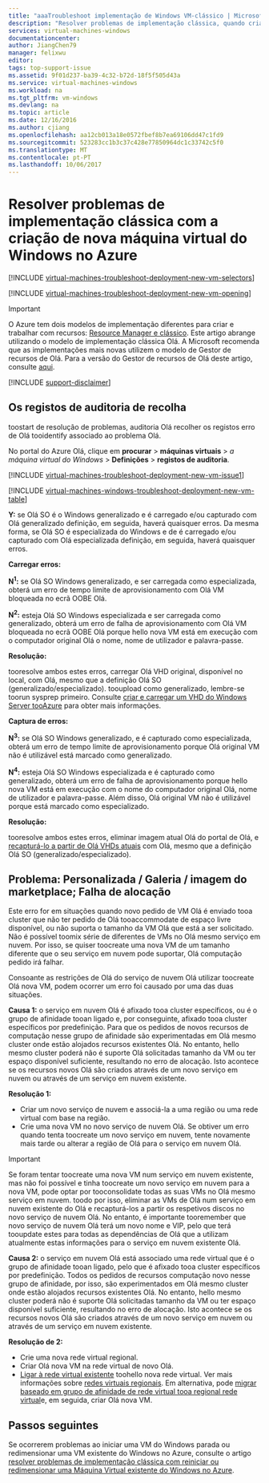 ```yaml
---
title: "aaaTroubleshoot implementação de Windows VM-clássico | Microsoft Docs"
description: "Resolver problemas de implementação clássica, quando criar uma nova máquina virtual do Windows no Azure"
services: virtual-machines-windows
documentationcenter: 
author: JiangChen79
manager: felixwu
editor: 
tags: top-support-issue
ms.assetid: 9f01d237-ba39-4c32-b72d-18f5f505d43a
ms.service: virtual-machines-windows
ms.workload: na
ms.tgt_pltfrm: vm-windows
ms.devlang: na
ms.topic: article
ms.date: 12/16/2016
ms.author: cjiang
ms.openlocfilehash: aa12cb013a18e0572fbef8b7ea69106dd47c1fd9
ms.sourcegitcommit: 523283cc1b3c37c428e77850964dc1c33742c5f0
ms.translationtype: MT
ms.contentlocale: pt-PT
ms.lasthandoff: 10/06/2017
---
```

# <a name="troubleshoot-classic-deployment-issues-with-creating-a-new-windows-virtual-machine-in-azure"></a>Resolver problemas de implementação clássica com a criação de nova máquina virtual do Windows no Azure
[!INCLUDE [virtual-machines-troubleshoot-deployment-new-vm-selectors](../../../../includes/virtual-machines-windows-troubleshoot-deployment-new-vm-selectors-include.md)]

[!INCLUDE [virtual-machines-troubleshoot-deployment-new-vm-opening](../../../../includes/virtual-machines-troubleshoot-deployment-new-vm-opening-include.md)]

> [!IMPORTANT] 
> O Azure tem dois modelos de implementação diferentes para criar e trabalhar com recursos: [Resource Manager e clássico](../../../resource-manager-deployment-model.md). Este artigo abrange utilizando o modelo de implementação clássica Olá. A Microsoft recomenda que as implementações mais novas utilizem o modelo de Gestor de recursos de Olá. Para a versão do Gestor de recursos de Olá deste artigo, consulte [aqui](../../virtual-machines-windows-troubleshoot-deployment-new-vm.md?toc=%2fazure%2fvirtual-machines%2fwindows%2ftoc.json).

[!INCLUDE [support-disclaimer](../../../../includes/support-disclaimer.md)]

## <a name="collect-audit-logs"></a>Os registos de auditoria de recolha
toostart de resolução de problemas, auditoria Olá recolher os registos erro de Olá tooidentify associado ao problema Olá.

No portal do Azure Olá, clique em **procurar** > **máquinas virtuais** > *a máquina virtual do Windows*  >   **Definições** > **registos de auditoria**.

[!INCLUDE [virtual-machines-troubleshoot-deployment-new-vm-issue1](../../../../includes/virtual-machines-troubleshoot-deployment-new-vm-issue1-include.md)]

[!INCLUDE [virtual-machines-windows-troubleshoot-deployment-new-vm-table](../../../../includes/virtual-machines-windows-troubleshoot-deployment-new-vm-table.md)]

**Y:** se Olá SO é o Windows generalizado e é carregado e/ou capturado com Olá generalizado definição, em seguida, haverá quaisquer erros. Da mesma forma, se Olá SO é especializada do Windows e de é carregado e/ou capturado com Olá especializada definição, em seguida, haverá quaisquer erros.

**Carregar erros:**

**N<sup>1</sup>:** se Olá SO Windows generalizado, e ser carregada como especializada, obterá um erro de tempo limite de aprovisionamento com Olá VM bloqueada no ecrã OOBE Olá.

**N<sup>2</sup>:** esteja Olá SO Windows especializada e ser carregada como generalizado, obterá um erro de falha de aprovisionamento com Olá VM bloqueada no ecrã OOBE Olá porque hello nova VM está em execução com o computador original Olá o nome, nome de utilizador e palavra-passe.

**Resolução:**

tooresolve ambos estes erros, carregar Olá VHD original, disponível no local, com Olá, mesmo que a definição Olá SO (generalizado/especializado). tooupload como generalizado, lembre-se toorun sysprep primeiro. Consulte [criar e carregar um VHD do Windows Server tooAzure](createupload-vhd.md) para obter mais informações.

**Captura de erros:**

**N<sup>3</sup>:** se Olá SO Windows generalizado, e é capturado como especializada, obterá um erro de tempo limite de aprovisionamento porque Olá original VM não é utilizável está marcado como generalizado.

**N<sup>4</sup>:** esteja Olá SO Windows especializada e é capturado como generalizado, obterá um erro de falha de aprovisionamento porque hello nova VM está em execução com o nome do computador original Olá, nome de utilizador e palavra-passe. Além disso, Olá original VM não é utilizável porque está marcado como especializado.

**Resolução:**

tooresolve ambos estes erros, eliminar imagem atual Olá do portal de Olá, e [recapturá-lo a partir de Olá VHDs atuais](capture-image.md) com Olá, mesmo que a definição Olá SO (generalizado/especializado).

## <a name="issue-custom-gallery-marketplace-image-allocation-failure"></a>Problema: Personalizada / Galeria / imagem do marketplace; Falha de alocação
Este erro for em situações quando novo pedido de VM Olá é enviado tooa cluster que não ter pedido de Olá tooaccommodate de espaço livre disponível, ou não suporta o tamanho da VM Olá que está a ser solicitado. Não é possível toomix série de diferentes de VMs no Olá mesmo serviço em nuvem. Por isso, se quiser toocreate uma nova VM de um tamanho diferente que o seu serviço em nuvem pode suportar, Olá computação pedido irá falhar.

Consoante as restrições de Olá do serviço de nuvem Olá utilizar toocreate Olá nova VM, podem ocorrer um erro foi causado por uma das duas situações.

**Causa 1:** o serviço em nuvem Olá é afixado tooa cluster específicos, ou é o grupo de afinidade tooan ligado e, por conseguinte, afixado tooa cluster específicos por predefinição. Para que os pedidos de novos recursos de computação nesse grupo de afinidade são experimentadas em Olá mesmo cluster onde estão alojados recursos existentes Olá. No entanto, hello mesmo cluster poderá não é suporte Olá solicitadas tamanho da VM ou ter espaço disponível suficiente, resultando no erro de alocação. Isto acontece se os recursos novos Olá são criados através de um novo serviço em nuvem ou através de um serviço em nuvem existente.

**Resolução 1:**

* Criar um novo serviço de nuvem e associá-la a uma região ou uma rede virtual com base na região.
* Crie uma nova VM no novo serviço de nuvem Olá.
  Se obtiver um erro quando tenta toocreate um novo serviço em nuvem, tente novamente mais tarde ou alterar a região de Olá para o serviço em nuvem Olá.

> [!IMPORTANT]
> Se foram tentar toocreate uma nova VM num serviço em nuvem existente, mas não foi possível e tinha toocreate um novo serviço em nuvem para a nova VM, pode optar por tooconsolidate todas as suas VMs no Olá mesmo serviço em nuvem. toodo por isso, eliminar as VMs de Olá num serviço em nuvem existente do Olá e recapturá-los a partir os respetivos discos no novo serviço de nuvem Olá. No entanto, é importante tooremember que novo serviço de nuvem Olá terá um novo nome e VIP, pelo que terá tooupdate estes para todas as dependências de Olá que a utilizam atualmente estas informações para o serviço em nuvem existente Olá.
> 
> 

**Causa 2:** o serviço em nuvem Olá está associado uma rede virtual que é o grupo de afinidade tooan ligado, pelo que é afixado tooa cluster específicos por predefinição. Todos os pedidos de recursos computação novo nesse grupo de afinidade, por isso, são experimentados em Olá mesmo cluster onde estão alojados recursos existentes Olá. No entanto, hello mesmo cluster poderá não é suporte Olá solicitadas tamanho da VM ou ter espaço disponível suficiente, resultando no erro de alocação. Isto acontece se os recursos novos Olá são criados através de um novo serviço em nuvem ou através de um serviço em nuvem existente.

**Resolução de 2:**

* Crie uma nova rede virtual regional.
* Criar Olá nova VM na rede virtual de novo Olá.
* [Ligar à rede virtual existente](https://azure.microsoft.com/blog/vnet-to-vnet-connecting-virtual-networks-in-azure-across-different-regions/) toohello nova rede virtual. Ver mais informações sobre [redes virtuais regionais](https://azure.microsoft.com/blog/2014/05/14/regional-virtual-networks/). Em alternativa, pode [migrar baseado em grupo de afinidade de rede virtual tooa regional rede virtual](https://azure.microsoft.com/blog/2014/11/26/migrating-existing-services-to-regional-scope/)e, em seguida, criar Olá nova VM.

## <a name="next-steps"></a>Passos seguintes
Se ocorrerem problemas ao iniciar uma VM do Windows parada ou redimensionar uma VM existente do Windows no Azure, consulte o artigo [resolver problemas de implementação clássica com reiniciar ou redimensionar uma Máquina Virtual existente do Windows no Azure](virtual-machines-windows-classic-restart-resize-error-troubleshooting.md).

